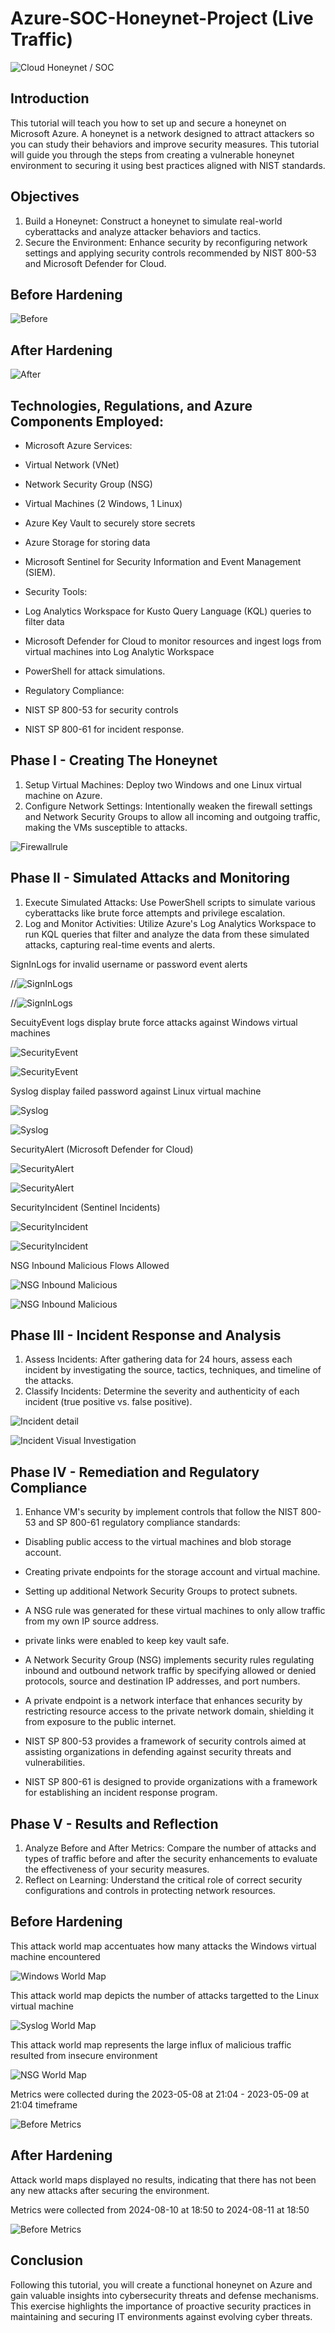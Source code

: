 # Azure-SOC-Honeynet-Project (Live Traffic)

![Cloud Honeynet / SOC](https://i.imgur.com/rj5UWwN.png)

## Introduction
This tutorial will teach you how to set up and secure a honeynet on Microsoft Azure. A honeynet is a network designed to attract attackers so you can study their behaviors and improve security measures. This tutorial will guide you through the steps from creating a vulnerable honeynet environment to securing it using best practices aligned with NIST standards.

## Objectives
1. Build a Honeynet: Construct a honeynet to simulate real-world cyberattacks and analyze attacker behaviors and tactics.
2. Secure the Environment: Enhance security by reconfiguring network settings and applying security controls recommended by NIST 800-53 and Microsoft Defender for Cloud.

## Before Hardening

![Before](https://i.imgur.com/WVa7UIB.png)

## After Hardening

![After](https://i.imgur.com/YHU5fm4.png)

## Technologies, Regulations, and Azure Components Employed:

- Microsoft Azure Services:
- Virtual Network (VNet)
- Network Security Group (NSG)
- Virtual Machines (2 Windows, 1 Linux)
- Azure Key Vault to securely store secrets
- Azure Storage for storing data
- Microsoft Sentinel for Security Information and Event Management (SIEM).
  
- Security Tools:
- Log Analytics Workspace for Kusto Query Language (KQL) queries to filter data
- Microsoft Defender for Cloud to monitor resources and ingest logs from virtual machines into Log Analytic Workspace
- PowerShell for attack simulations.
  
- Regulatory Compliance:
- NIST SP 800-53 for security controls
- NIST SP 800-61 for incident response.


## Phase I - Creating The Honeynet 
1. Setup Virtual Machines: Deploy two Windows and one Linux virtual machine on Azure.
2. Configure Network Settings: Intentionally weaken the firewall settings and Network Security Groups to allow all incoming and outgoing traffic, making the VMs susceptible to attacks.


![Firewallrule](https://i.imgur.com/QNfVI72.jpg)

## Phase II - Simulated Attacks and Monitoring
1. Execute Simulated Attacks: Use PowerShell scripts to simulate various cyberattacks like brute force attempts and privilege escalation.
2. Log and Monitor Activities: Utilize Azure's Log Analytics Workspace to run KQL queries that filter and analyze the data from these simulated attacks, capturing real-time events and alerts.


SignInLogs for invalid username or password event alerts

//![SignInLogs]()

//![SignInLogs]()

SecuityEvent logs display brute force attacks against Windows virtual machines 

![SecurityEvent](https://i.imgur.com/saEAPDm.png)

![SecurityEvent](https://i.imgur.com/y8sQDD1.jpg)

Syslog display failed password against Linux virtual machine

![Syslog](https://i.imgur.com/41XpjMJ.png)

![Syslog](https://i.imgur.com/KP4NoPt.png)

SecurityAlert (Microsoft Defender for Cloud)

![SecurityAlert](https://i.imgur.com/ljaMPsJ.png)

![SecurityAlert](https://i.imgur.com/fD4fh0o.png)

SecurityIncident (Sentinel Incidents)

![SecurityIncident](https://i.imgur.com/Ff1a9qT.png)

![SecurityIncident](https://i.imgur.com/ZsNHqMg.png)

NSG Inbound Malicious Flows Allowed

![NSG Inbound Malicious](https://i.imgur.com/YRy1kMm.png)

![NSG Inbound Malicious](https://i.imgur.com/5O9z1PP.png)



## Phase III - Incident Response and Analysis
1. Assess Incidents: After gathering data for 24 hours, assess each incident by investigating the source, tactics, techniques, and timeline of the attacks.
2. Classify Incidents: Determine the severity and authenticity of each incident (true positive vs. false positive).


![Incident detail](https://i.imgur.com/MEIisRs.jpg)

![Incident Visual Investigation](https://i.imgur.com/m8J3GEt.jpg)

## Phase IV - Remediation and Regulatory Compliance 

  1. Enhance VM's security by implement controls that follow the NIST 800-53 and SP 800-61 regulatory compliance standards:
   - Disabling public access to the virtual machines and blob storage account.
   - Creating private endpoints for the storage account and virtual machine.
   - Setting up additional Network Security Groups to protect subnets.
   - A NSG rule was generated for these virtual machines to only allow traffic from my own IP source address.
   - private links were enabled to keep key vault safe.
 
- A Network Security Group (NSG) implements security rules regulating inbound and outbound network traffic by specifying allowed or denied protocols, source and destination IP addresses, and port numbers.
- A private endpoint is a network interface that enhances security by restricting resource access to the private network domain, shielding it from exposure to the public internet.
- NIST SP 800-53 provides a framework of security controls aimed at assisting organizations in defending against security threats and vulnerabilities.
- NIST SP 800-61  is designed to provide organizations with a framework for establishing an incident response program.

## Phase V - Results and Reflection
1. Analyze Before and After Metrics: Compare the number of attacks and types of traffic before and after the security enhancements to evaluate the effectiveness of your security measures.
2. Reflect on Learning: Understand the critical role of correct security configurations and controls in protecting network resources.
  

## Before Hardening 

This attack world map accentuates how many attacks the Windows virtual machine encountered

![Windows World Map](https://i.imgur.com/o9EMfkH.png)


This attack world map depicts the number of attacks targetted to the Linux virtual machine

![Syslog World Map](https://i.imgur.com/DgsdQ63.png)


This attack world map represents the large influx of malicious traffic resulted from insecure environment 

![NSG World Map](https://i.imgur.com/qXM3PJ5.png)

Metrics were collected during the 2023-05-08 at 21:04 - 2023-05-09 at 21:04 timeframe

![Before Metrics](https://i.imgur.com/bQAGlBu.jpg)

## After Hardening

Attack world maps displayed no results, indicating that there has not been any new attacks after securing the environment.  

Metrics were collected from 2024-08-10 at 18:50 to 2024-08-11 at 18:50 

![Before Metrics](https://i.imgur.com/Gj3SFT3.jpg)


## Conclusion
Following this tutorial, you will create a functional honeynet on Azure and gain valuable insights into cybersecurity threats and defense mechanisms. This exercise highlights the importance of proactive security practices in maintaining and securing IT environments against evolving cyber threats.
